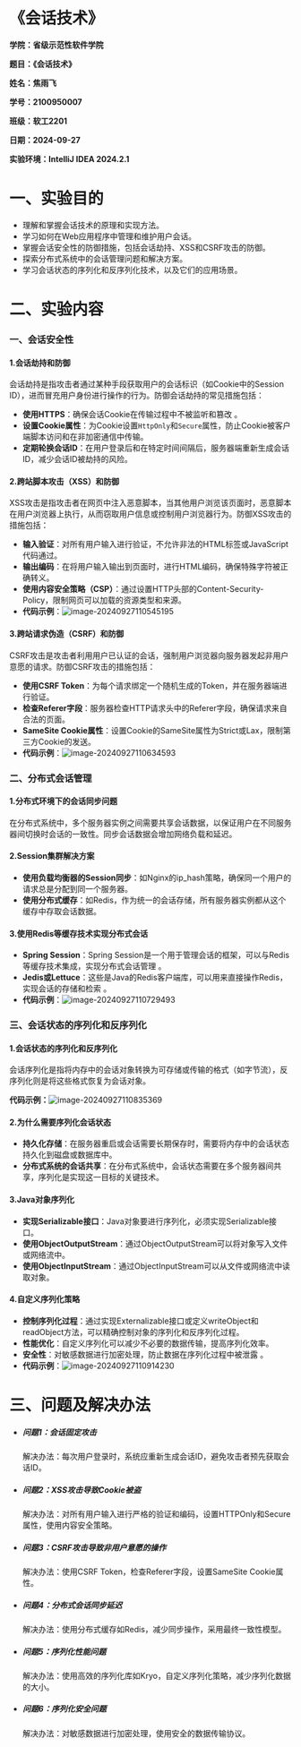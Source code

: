 # 《会话技术》

**学院：省级示范性软件学院**

**题目：《会话技术》**

**姓名：焦雨飞**

**学号：2100950007**

**班级：软工2201**

**日期：2024-09-27**

**实验环境：IntelliJ IDEA 2024.2.1**

# 一、实验目的

- 理解和掌握会话技术的原理和实现方法。
- 学习如何在Web应用程序中管理和维护用户会话。
- 掌握会话安全性的防御措施，包括会话劫持、XSS和CSRF攻击的防御。
- 探索分布式系统中的会话管理问题和解决方案。
- 学习会话状态的序列化和反序列化技术，以及它们的应用场景。

# 二、实验内容

### 一、会话安全性

#### 1.会话劫持和防御
会话劫持是指攻击者通过某种手段获取用户的会话标识（如Cookie中的Session ID），进而冒充用户身份进行操作的行为。防御会话劫持的常见措施包括：

- **使用HTTPS**：确保会话Cookie在传输过程中不被监听和篡改 。
- **设置Cookie属性**：为Cookie设置`HttpOnly`和`Secure`属性，防止Cookie被客户端脚本访问和在非加密通信中传输。
- **定期轮换会话ID**：在用户登录后和在特定时间间隔后，服务器端重新生成会话ID，减少会话ID被劫持的风险。

#### 2.跨站脚本攻击（XSS）和防御
XSS攻击是指攻击者在网页中注入恶意脚本，当其他用户浏览该页面时，恶意脚本在用户浏览器上执行，从而窃取用户信息或控制用户浏览器行为。防御XSS攻击的措施包括：

- **输入验证**：对所有用户输入进行验证，不允许非法的HTML标签或JavaScript代码通过。
- **输出编码**：在将用户输入输出到页面时，进行HTML编码，确保特殊字符被正确转义。
- **使用内容安全策略（CSP）**：通过设置HTTP头部的Content-Security-Policy，限制网页可以加载的资源类型和来源。
- **代码示例**：![image-20240927110545195](图片/image-20240927110545195.png)

#### 3.跨站请求伪造（CSRF）和防御
CSRF攻击是攻击者利用用户已认证的会话，强制用户浏览器向服务器发起非用户意愿的请求。防御CSRF攻击的措施包括：

- **使用CSRF Token**：为每个请求绑定一个随机生成的Token，并在服务器端进行验证。
- **检查Referer字段**：服务器检查HTTP请求头中的Referer字段，确保请求来自合法的页面。
- **SameSite Cookie属性**：设置Cookie的SameSite属性为Strict或Lax，限制第三方Cookie的发送。
- **代码示例**：![image-20240927110634593](图片/image-20240927110634593.png)

### 二、分布式会话管理

#### 1.分布式环境下的会话同步问题
在分布式系统中，多个服务器实例之间需要共享会话数据，以保证用户在不同服务器间切换时会话的一致性。同步会话数据会增加网络负载和延迟。

#### 2.Session集群解决方案
- **使用负载均衡器的Session同步**：如Nginx的ip_hash策略，确保同一个用户的请求总是分配到同一个服务器。
- **使用分布式缓存**：如Redis，作为统一的会话存储，所有服务器实例都从这个缓存中存取会话数据。

#### 3.使用Redis等缓存技术实现分布式会话
- **Spring Session**：Spring Session是一个用于管理会话的框架，可以与Redis等缓存技术集成，实现分布式会话管理 。
- **Jedis或Lettuce**：这些是Java的Redis客户端库，可以用来直接操作Redis，实现会话的存储和检索 。
- **代码示例**：![image-20240927110729493](图片/image-20240927110729493.png)

### 三、会话状态的序列化和反序列化

#### 1.会话状态的序列化和反序列化
会话序列化是指将内存中的会话对象转换为可存储或传输的格式（如字节流），反序列化则是将这些格式恢复为会话对象。

**代码示例：**![image-20240927110835369](图片/image-20240927110835369.png)

#### 2.为什么需要序列化会话状态
- **持久化存储**：在服务器重启或会话需要长期保存时，需要将内存中的会话状态持久化到磁盘或数据库中。
- **分布式系统的会话共享**：在分布式系统中，会话状态需要在多个服务器间共享，序列化是实现这一目标的关键技术。

#### 3.Java对象序列化
- **实现Serializable接口**：Java对象要进行序列化，必须实现Serializable接口。
- **使用ObjectOutputStream**：通过ObjectOutputStream可以将对象写入文件或网络流中。
- **使用ObjectInputStream**：通过ObjectInputStream可以从文件或网络流中读取对象。

#### 4.自定义序列化策略
- **控制序列化过程**：通过实现Externalizable接口或定义writeObject和readObject方法，可以精确控制对象的序列化和反序列化过程。
- **性能优化**：自定义序列化可以减少不必要的数据传输，提高序列化效率。
- **安全性**：对敏感数据进行加密处理，防止数据在序列化过程中被泄露 。
- **代码示例**：![image-20240927110914230](图片/image-20240927110914230.png)

# 三、问题及解决办法

- ##### 问题1：会话固定攻击 

  解决办法：每次用户登录时，系统应重新生成会话ID，避免攻击者预先获取会话ID。

- ##### 问题2：XSS攻击导致Cookie被盗 

  解决办法：对所有用户输入进行严格的验证和编码，设置HTTPOnly和Secure属性，使用内容安全策略。

- ##### 问题3：CSRF攻击导致非用户意愿的操作 

  解决办法：使用CSRF Token，检查Referer字段，设置SameSite Cookie属性。

- ##### 问题4：分布式会话同步延迟 

  解决办法：使用分布式缓存如Redis，减少同步操作，采用最终一致性模型。

- ##### 问题5：序列化性能问题 

  解决办法：使用高效的序列化库如Kryo，自定义序列化策略，减少序列化数据的大小。

- ##### 问题6：序列化安全问题 

  解决办法：对敏感数据进行加密处理，使用安全的数据传输协议。